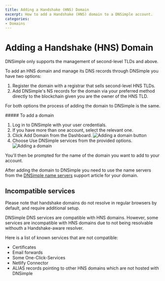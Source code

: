 ```yaml
---
title: Adding a Handshake (HNS) Domain
excerpt: How to add a Handshake (HNS) domain to a DNSimple account.
categories:
- Domains
---
```


# Adding a Handshake (HNS) Domain

<note>
DNSimple only supports the management of second-level TLDs and above.
</note>

To add an HNS domain and manage its DNS records through DNSimple you have two options:

1. Register the domain with a registrar that sells second-level HNS TLDs.
2. Add DNSimple's NS records for the domain via your preferred method directly to the blockchain given you are the owner of the HNS TLD.

For both options the process of adding the domain to DNSimple is the same.

<div class="section-steps" markdown="1">
##### To add a domain

1.  Log in to DNSimple with your user credentials.
1.  If you have more than one account, select the relevant one.
1.  Click <label>Add Domain</label> from the Dashboard.
  ![Adding a domain button](/files/add-a-domain.png)
1.  Choose <label>Use DNSimple services</label> from the provided options.
  ![Adding a domain](/files/adding-a-domain.png)

You'll then be prompted for the name of the domain you want to add to your account.

After adding the domain to DNSimple you need to use the name servers from the [DNSimple name servers](/articles/dnsimple-nameservers) support article for your domain.
</div>

## Incompatible services

<warning>
Please note that handshake domains do not resolve in regular browsers by default, and require additional setup.
</note>

DNSimple DNS services are compatible with HNS domains. However, some services are incompatible with HNS domains due to not being resolvable withouth a Handshake-aware resolver.

Here is a list of known services that are not compatible:

* Certificates
* Email forwards
* Some One-Click-Services
* Netlify Connector
* ALIAS records pointing to other HNS domains which are not hosted with DNSimple

